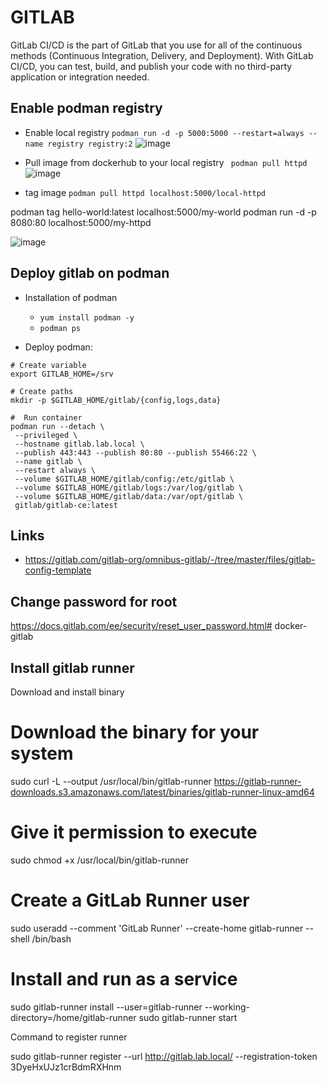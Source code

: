 # GITLAB 

GitLab CI/CD is the part of GitLab that you use for all of the continuous methods (Continuous Integration, Delivery, and Deployment). With GitLab CI/CD, you can test, build, and publish your code with no third-party application or integration needed.


## Enable podman registry
* Enable local registry  `podman run -d -p 5000:5000 --restart=always --name registry registry:2`
![image](https://user-images.githubusercontent.com/86531003/212487339-85a48ca6-08b7-4411-b9d8-57f4ff6e61f5.png)

* Pull image from dockerhub to your local registry ` podman pull httpd`
![image](https://user-images.githubusercontent.com/86531003/212487377-3e06eab3-d289-4e52-bbe0-67f189fb5723.png)

* tag image `podman pull httpd localhost:5000/local-httpd`

podman tag hello-world:latest localhost:5000/my-world
podman run -d -p 8080:80 localhost:5000/my-httpd

![image](https://user-images.githubusercontent.com/86531003/212488141-a214acb2-af74-4667-873f-d24f8dcc9382.png)


## Deploy gitlab on podman

* Installation of podman
  * `yum install podman -y`
  *  `podman ps`

* Deploy podman:
 ```
 # Create variable
 export GITLAB_HOME=/srv
 
 # Create paths 
 mkdir -p $GITLAB_HOME/gitlab/{config,logs,data}
 
 #  Run container
 podman run --detach \
  --privileged \
  --hostname gitlab.lab.local \
  --publish 443:443 --publish 80:80 --publish 55466:22 \
  --name gitlab \
  --restart always \
  --volume $GITLAB_HOME/gitlab/config:/etc/gitlab \
  --volume $GITLAB_HOME/gitlab/logs:/var/log/gitlab \
  --volume $GITLAB_HOME/gitlab/data:/var/opt/gitlab \
  gitlab/gitlab-ce:latest
 ```



## Links
* https://gitlab.com/gitlab-org/omnibus-gitlab/-/tree/master/files/gitlab-config-template

## Change password for root

https://docs.gitlab.com/ee/security/reset_user_password.html# docker-gitlab



## Install gitlab runner

Download and install binary

# Download the binary for your system
sudo curl -L --output /usr/local/bin/gitlab-runner https://gitlab-runner-downloads.s3.amazonaws.com/latest/binaries/gitlab-runner-linux-amd64

# Give it permission to execute
sudo chmod +x /usr/local/bin/gitlab-runner

# Create a GitLab Runner user
sudo useradd --comment 'GitLab Runner' --create-home gitlab-runner --shell /bin/bash

# Install and run as a service
sudo gitlab-runner install --user=gitlab-runner --working-directory=/home/gitlab-runner
sudo gitlab-runner start

Command to register runner

sudo gitlab-runner register --url http://gitlab.lab.local/ --registration-token 3DyeHxUJz1crBdmRXHnm
